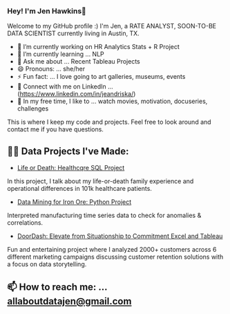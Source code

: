 ### Hey! I'm Jen Hawkins👋

Welcome to my GitHub profile :)
I'm Jen, a RATE ANALYST, SOON-TO-BE DATA SCIENTIST currently living in Austin, TX.

- 🔭 I’m currently working on HR Analytics Stats + R Project
- 🌱 I’m currently learning ... NLP
- 💬 Ask me about ... Recent Tableau Projects
- 😄 Pronouns: ... she/her
- ⚡ Fun fact: ... I love going to art galleries, museums, events
- 🤝 Connect with me on LinkedIn ... (https://www.linkedin.com/in/jeandriska/)
- 🎈 In my free time, I like to ... watch movies, motivation, docuseries, challenges

This is where I keep my code and projects. Feel free to look around and contact me if you have questions.


## 👨‍💻 Data Projects I've Made:
- [Life or Death: Healthcqre SQL Project](https://www.linkedin.com/pulse/life-death-trip-hospital-jen-hawkins-hhzpc/) 

In this project, I talk about my life-or-death family experience and operational differences in 101k healthcare patients.

- [Data Mining for Iron Ore: Python Project](https://www.linkedin.com/pulse/data-mining-iron-ore-jen-hawkins-pqbqc/)

Interpreted manufacturing time series data to check for anomalies & correlations.

- [DoorDash: Elevate from Situationship to Commitment Excel and Tableau](https://www.linkedin.com/pulse/doordash-elevate-from-situationship-commitment-jen-hawkins-7akrc/)

Fun and entertaining project where I analyzed 2000+ customers across 6 different marketing campaigns discussing customer retention solutions
with a focus on data storytelling.


## 📫 How to reach me: ... allaboutdatajen@gmail.com
